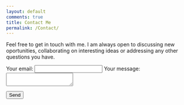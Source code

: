 ```yaml
---
layout: default
comments: true
title: Contact Me
permalink: /Contact/
---
```

Feel free to get in touch with me. I am always open to discussing new oportunities, collaborating on interesting ideas or addressing any other questions you have.

<form
  action="https://formspree.io/maypqlga"
  method="POST"
>
  <label>
    Your email:
    <input type="text" name="_replyto">
  </label>
  <label>
    Your message:
    <textarea name="message"></textarea>
  </label>

  <!-- your other form fields go here -->

  <button type="submit">Send</button>
</form>
